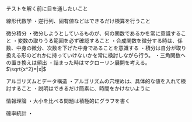 テストを解く前に目を通したいこと

線形代数学
・逆行列、固有値などはできるだけ検算を行うこと

微分積分
・微分しようとしているものが、何の関数であるかを常に意識すること
・変数の取りうる範囲を必ず確認すること
・合成関数を微分する時は、係数、中身の微分、次数を下げた中身であることを意識する
・積分は自分が取り扱える形のどれかに持っていけないかを常に検討しながら行う。
・三角関数への置き換えは頻出
・詰まった時はマクローリン展開を考える。
$`\sqrt{x^2}=|x|`$ 

アルゴリズムとデータ構造
・アルゴリズムの穴埋めは、具体的な値を入れて検討すること
・説明はできるだけ簡素に、時間をかけないように

情報理論
・大小を比べる問題は積極的にグラフを書く

確率統計
・
